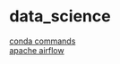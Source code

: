 # data_science
[conda commands](https://github.com/SHRIDHARKN/data_science/blob/main/conda_envs.md)<br>
[apache airflow](https://github.com/SHRIDHARKN/data_science/blob/main/apache_airflow/apache_airflow_readme.md)
